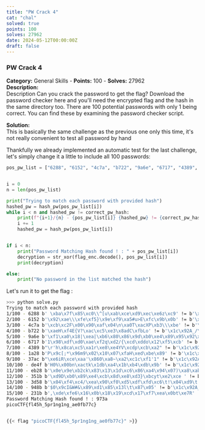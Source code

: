 ```yaml
---
title: "PW Crack 4"
cat: "chal"
solved: true
points: 100
solves: 27962
date: 2024-05-12T00:00:00Z
draft: false
---
```


### PW Crack 4   
**Category:** General Skills - **Points:** 100 - **Solves:** 27962   
**Description:**   
Description
Can you crack the password to get the flag? Download the password checker here and you'll need the encrypted flag and the hash in the same directory too. There are 100 potential passwords with only 1 being correct. You can find these by examining the password checker script.   

**Solution:**  
This is basically the same challenge as the previous one only this time, it's not really convenient to test all password by hand

 Thankfully we already implemented an automatic test for the last challenge, let's simply change it a little to include all 100 passwords:

```python
pos_pw_list = ["6288", "6152", "4c7a", "b722", "9a6e", "6717", "4389", "1a28", "37ac", "de4f", "eb28", "351b", "3d58", "948b", "231b", "973a", "a087", "384a", "6d3c", "9065", "725c", "fd60", "4d4f", "6a60", "7213", "93e6", "8c54", "537d", "a1da", "c718", "9de8", "ebe3", "f1c5", "a0bf", "ccab", "4938", "8f97", "3327", "8029", "41f2", "a04f", "c7f9", "b453", "90a5", "25dc", "26b0", "cb42", "de89", "2451", "1dd3", "7f2c", "8919", "f3a9", "b88f", "eaa8", "776a", "6236", "98f5", "492b", "507d", "18e8", "cfb5", "76fd", "6017", "30de", "bbae", "354e", "4013", "3153", "e9cc", "cba9", "25ea", "c06c", "a166", "faf1", "2264", "2179", "cf30", "4b47", "3446", "b213", "88a3", "6253", "db88", "c38c", "a48c", "3e4f", "7208", "9dcb", "fc77", "e2cf", "8552", "f6f8", "7079", "42ef", "391e", "8a6d", "2154", "d964", "49ec"]


i = 0
n = len(pos_pw_list)

print("Trying to match each password with provided hash")
hashed_pw = hash_pw(pos_pw_list[i])
while i < n and hashed_pw != correct_pw_hash:
    print(f"{i+1}/{n} - {pos_pw_list[i]} {hashed_pw} != {correct_pw_hash}")
    i += 1
    hashed_pw = hash_pw(pos_pw_list[i])


if i < n:
    print("Password Matching Hash found ! : " + pos_pw_list[i])
    decryption = str_xor(flag_enc.decode(), pos_pw_list[i])
    print(decryption)

else:
    print("No password in the list matched the hash")
```   

Let's run it to get the flag :
```sh
>>> python solve.py
Trying to match each password with provided hash
1/100 - 6288 b' \xba\x7f\x85\xc0\\^[u\xab\xce\xd9\xec\xe6z\xc9' != b'\x1c\x92A_/\xc0\x8b\x0e\x8a\x0e\xbbo?!\xcd\xcc'
2/100 - 6152 b'\x92\xae\\\xfe\xf5}\x9e\xf9\xa5#u>E\xfc\x9b\x0b' != b'\x1c\x92A_/\xc0\x8b\x0e\x8a\x0e\xbbo?!\xcd\xcc'
3/100 - 4c7a b'\xcb\xc2F\x00\x90\xaf\x04\n\xa0T\xacXP\xb3\\\xbe' != b'\x1c\x92A_/\xc0\x8b\x0e\x8a\x0e\xbbo?!\xcd\xcc'
4/100 - b722 b'\xaeH\xf4E{V?\xac\xc5\xe3\x8adC\xfbLo' != b'\x1c\x92A_/\xc0\x8b\x0e\x8a\x0e\xbbo?!\xcd\xcc'
5/100 - 9a6e b'\xf1\xa0\x18|\xea|\xb6\x80\x86\x9d\xb0\xe4\x89\x95\x92\x0b' != b'\x1c\x92A_/\xc0\x8b\x0e\x8a\x0e\xbbo?!\xcd\xcc'
6/100 - 6717 b'1\x98\xdf\xd0\xae\xf2q\xd2/{\xcd\xddo\x12\xf5\xcb' != b'\x1c\x92A_/\xc0\x8b\x0e\x8a\x0e\xbbo?!\xcd\xcc'
7/100 - 4389 b"\r'h\x8ca\xc5\xa1r\xe8\xe4YV\xcdp\xcb\xa2" != b'\x1c\x92A_/\xc0\x8b\x0e\x8a\x0e\xbbo?!\xcd\xcc'
8/100 - 1a28 b'P\x9c[;*\x96m9\x02\x10\x07\xfaH\xed\xbe\x89' != b'\x1c\x92A_/\xc0\x8b\x0e\x8a\x0e\xbbo?!\xcd\xcc'
9/100 - 37ac b"\xe6iR\xce\xaa'\x860\xa8~\xa2\xc1c\xf1'1" != b'\x1c\x92A_/\xc0\x8b\x0e\x8a\x0e\xbbo?!\xcd\xcc'
10/100 - de4f b'H0%\x00bn\xactk\x1db\xa4\x1b\xb4\xdb\x9b' != b'\x1c\x92A_/\xc0\x8b\x0e\x8a\x0e\xbbo?!\xcd\xcc'
11/100 - eb28 b'\x0e\x9e\xb2ck\x83\x13\x1d\xc6\x86\xa4\x94\x07)\xa8\xab' != b'\x1c\x92A_/\xc0\x8b\x0e\x8a\x0e\xbbo?!\xcd\xcc'
12/100 - 351b b'\xd9D\xb0\x89\xe4\xcb\x8d\xe8\xd3}\xbcyt\xe2\xce ' != b'\x1c\x92A_/\xc0\x8b\x0e\x8a\x0e\xbbo?!\xcd\xcc'
13/100 - 3d58 b'\x04\xf4\xc4/\xea\x90\xf0\xd5\xdf\xfd\xc6\t!\x04\xd9\t' != b'\x1c\x92A_/\xc0\x8b\x0e\x8a\x0e\xbbo?!\xcd\xcc'
14/100 - 948b b'$0\x9cI&W#&\x89\xd1\x85\x13l\t\x87\x05' != b'\x1c\x92A_/\xc0\x8b\x0e\x8a\x0e\xbbo?!\xcd\xcc'
15/100 - 231b b',\xde\xfe6\x16\x0b\x18\x19\xcd\x17\xf7\xea\x0bt\xe7R' != b'\x1c\x92A_/\xc0\x8b\x0e\x8a\x0e\xbbo?!\xcd\xcc'
Password Matching Hash found ! : 973a
picoCTF{fl45h_5pr1ng1ng_ae0fb77c}


{{< flag "picoCTF{fl45h_5pr1ng1ng_ae0fb77c}" >}}